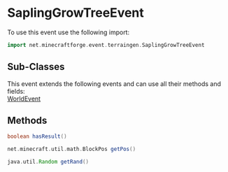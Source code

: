 # SaplingGrowTreeEvent

To use this event use the following import:
```groovy
import net.minecraftforge.event.terraingen.SaplingGrowTreeEvent
```

## Sub-Classes
This event extends the following events and can use all their methods and fields: <br>
[WorldEvent](world_event/world_event.md)

## Methods
```groovy
boolean hasResult()
```

```groovy
net.minecraft.util.math.BlockPos getPos()
```

```groovy
java.util.Random getRand()
```
